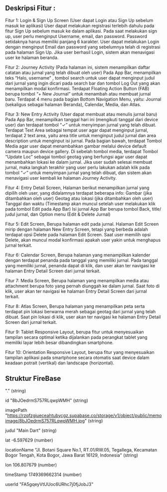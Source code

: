 ## Deskripsi  Fitur :


Fitur 1: Login & Sign Up Screen (User dapat Login atau Sign Up sebelum masuk ke aplikasi)
User dapat melakukan registrasi terlebih dahulu pada fitur Sign Up sebelum masuk ke dalam aplikasi. Pada saat melakukan sign up, user perlu menginput Username, email, dan password. Password setidaknya harus memiliki panjang 6 karakter.
User dapat melakukan Login dengan menginput Email dan password yang sebelumnya telah di registrasi pada halaman Sign Up.
Jika user berhasil Login, sistem akan menavigasi user ke halaman beranda.

Fitur 2: Journey Activity (Pada halaman ini, sistem menampilkan daftar catatan atau jurnal yang telah dibuat oleh user)
Pada App Bar, menampilkan teks “Halo, username” , tombol search untuk user dapat menginput judul dari jurnal yang ingin dicari pada search bar dan tombol Log Out yang akan menampilkan modal konfirmasi.
Terdapat Floating Action Button (FAB) berupa tombol “+ New Journal” untuk menambah atau membuat jurnal baru.
Terdapat 4 menu pada bagian Bottom Navigation Menu, yaitu: Journal (sekaligus sebagai halaman Beranda), Calendar, Media, dan Atlas.

Fitur 3: New Entry Activity (User dapat membuat atau menulis jurnal baru)
Pada App Bar, menampilkan tanggal hari ini (mengikuti tanggal dari device user) dan terdapat tombol “✓” untuk menyimpan jurnal yang telah dibuat.
Terdapat Text Area sebagai tempat user agar dapat menginput jurnal, terdapat 2 text area, yaitu area title untuk menginput judul jurnal dan area description untuk menginput isi jurnal.
Pada bagian bawah, terdapat Tombol Media agar user dapat menambahkan gambar melalui device default camera maupun device gallery.
Di sebelah tombol media, terdapat Tombol “Update Loc” sebagai tombol geotag yang berfungsi agar user dapat menambahkan lokasi ke dalam jurnal.
Jika user sudah selesai membuat jurnal, maka langkah terakhir yang user perlu lakukan adalah klik pada tombol  “✓” untuk menyimpan jurnal yang telah dibuat, dan sistem akan menavigasi user kembali ke halaman Journey Activity. 

Fitur 4: Entry Detail Screen, Halaman berikut menampilkan jurnal yang dipilih oleh user, yang didalamnya terdapat beberapa info:
Gambar (jika ditambahkan oleh user)
Geotag atau lokasi (jika ditambahkan oleh user)
Tanggal dan waktu (Timestamp akan muncul setelah user melakukan klik pada tombol Edit pada App Bar)
Isi jurnal
App Bar berupa tombol Back, title/ judul jurnal, dan Option menu (Edit & Delete Jurnal)

Fitur 5: Edit Screen, Berupa halaman edit pada jurnal. Halaman Edit Screen mirip dengan halaman New Entry Screen, tetapi yang berbeda adalah terdapat opsi Delete pada halaman Edit Screen. Saat user memilih opsi Delete, akan muncul modal konfirmasi apakah user yakin untuk menghapus jurnal terkait.

Fitur 6: Calendar Screen, Berupa halaman yang menampilkan kalender dengan terdapat penanda pada tanggal yang memiliki jurnal. Pada tanggal yang memiliki jurnal, penanda dapat di klik, dan user akan ter navigasi ke halaman Entry Detail Screen dari jurnal terkait.

Fitur 7: Media Screen, Berupa halaman yang menampilkan media atau attachment  berupa foto yang pernah diunggah ke dalam jurnal. Saat foto di klik, user akan ter navigasi ke halaman Entry Detail Screen dari jurnal terkait.

Fitur 8: Atlas Screen, Berupa halaman yang menampilkan peta serta terdapat pin lokasi berwarna merah sebagai geotag dari jurnal yang telah dibuat. Saat pin lokasi di klik, user akan ter navigasi ke halaman Entry Detail Screen dari jurnal terkait.

Fitur 9: Tablet Responsive Layout, berupa fitur untuk menyesuaikan tampilan secara optimal ketika dijalankan pada perangkat tablet yang memiliki layar lebih besar dibandingkan smartphone.


Fitur 10: Orientation Responsive Layout, berupa fitur yang menyesuaikan tampilan aplikasi pada smartphone secara otomatis saat device dalam keadaan potrait (vertikal) dan landscape (horizontal).



## Struktur FireBase

"."
(string)


id
"8bJOedrmS757RLqwpWMH"
(string)


imagePath
"https://rzqfzgiueceahtubycgz.supabase.co/storage/v1/object/public/memoimage/8bJOedrmS757RLqwpWMH.jpg"
(string)


judul
"Main Dart"
(string)


lat
-6.597629
(number)


locationName
"Jl. Botani Square No.1, RT.01/RW.05, Tegallega, Kecamatan Bogor Tengah, Kota Bogor, Jawa Barat 16129, Indonesia"
(string)


lon
106.807679
(number)


timeStamp
1749369662314
(number)


userId
"FA5gqeyVtUUoc6URhc7j0fjJobJ3"
